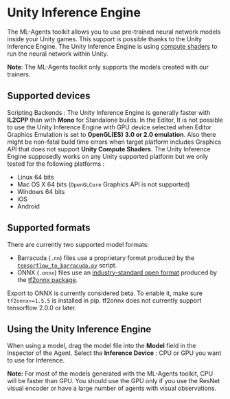 # Unity Inference Engine

The ML-Agents toolkit allows you to use pre-trained neural network models
inside your Unity games. This support is possible thanks to the Unity Inference
Engine. The Unity Inference Engine is using
[compute shaders](https://docs.unity3d.com/Manual/class-ComputeShader.html)
to run the neural network within Unity.

__Note__: The ML-Agents toolkit only supports the models created with our
trainers.

## Supported devices

Scripting Backends : The Unity Inference Engine is generally faster with
__IL2CPP__ than with __Mono__ for Standalone builds.
In the Editor, It is not possible to use the Unity Inference Engine with
GPU device selected when Editor Graphics Emulation is set to __OpenGL(ES)
3.0 or 2.0 emulation__. Also there might be non-fatal build time errors
when target platform includes Graphics API that does not support
__Unity Compute Shaders__.
The Unity Inference Engine supposedly works on any Unity supported platform
but we only tested for the following platforms :

* Linux 64 bits
* Mac OS X 64 bits (`OpenGLCore` Graphics API is not supported)
* Windows 64 bits
* iOS
* Android

## Supported formats
There are currently two supported model formats:
 * Barracuda (`.nn`) files use a proprietary format produced by the [`tensorflow_to_barracuda.py`]() script.
 * ONNX (`.onnx`) files use an [industry-standard open format](https://onnx.ai/about.html) produced by the [tf2onnx package](https://github.com/onnx/tensorflow-onnx).

Export to ONNX is currently considered beta. To enable it, make sure `tf2onnx>=1.5.5` is installed in pip.
tf2onnx does not currently support tensorflow 2.0.0 or later.

## Using the Unity Inference Engine

When using a model, drag the model file into the **Model** field in the Inspector of the Agent.
Select the **Inference Device** : CPU or GPU you want to use for Inference.

**Note:** For most of the models generated with the ML-Agents toolkit, CPU will be faster than GPU.
You should use the GPU only if you use the
ResNet visual encoder or have a large number of agents with visual observations.

